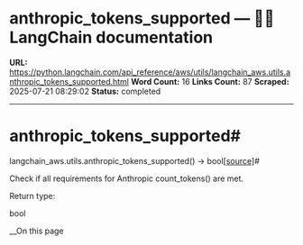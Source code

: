 # anthropic_tokens_supported — 🦜🔗 LangChain  documentation

**URL:** https://python.langchain.com/api_reference/aws/utils/langchain_aws.utils.anthropic_tokens_supported.html
**Word Count:** 16
**Links Count:** 87
**Scraped:** 2025-07-21 08:29:02
**Status:** completed

---

# anthropic\_tokens\_supported\#

langchain\_aws.utils.anthropic\_tokens\_supported\(\) → bool[\[source\]](https://python.langchain.com/api_reference/_modules/langchain_aws/utils.html#anthropic_tokens_supported)\#     

Check if all requirements for Anthropic count\_tokens\(\) are met.

Return type:     

bool

__On this page
